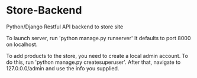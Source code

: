 # Store-Backend
Python/Django Restful API backend to store site

To launch server, run 'python manage.py runserver'
It defaults to port 8000 on localhost.

To add products to the store, you need to create a local admin account. To do this, 
run 'python manage.py createsuperuser'. After that, navigate to 127.0.0.0/admin and use the info you supplied.

